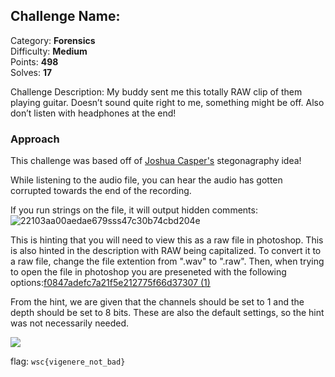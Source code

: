 ## Challenge Name: <Noise>
Category: **Forensics**  
Difficulty: **Medium**  
Points: **498**  
Solves: **17**

Challenge Description: 
My buddy sent me this totally RAW clip of them playing guitar. Doesn’t sound quite right to me, something might be off. Also don’t listen with headphones at the end!

### Approach
This challenge was based off of [Joshua Casper's](https://youtu.be/tU8WbB9vhDg) stegonagraphy idea!

While listening to the audio file, you can hear the audio has gotten corrupted towards the end of the recording. 
  
If you run strings on the file, it will output hidden comments:
![22103aa00aedae679sss47c30b74cbd204e](https://user-images.githubusercontent.com/74334127/160298238-9769a267-43fc-4d3b-b447-b86baff1a6d6.png)

This is hinting that you will need to view this as a raw file in photoshop. This is also hinted in the description with RAW being capitalized. To convert it to a raw file, change the file extention from ".wav" to ".raw". Then, when trying to open the file in photoshop you are preseneted with the following options:[f0847adefc7a21f5e212775f66d37307 (1)](https://user-images.githubusercontent.com/74334127/160299927-56c70db3-7c64-43a4-8dfc-5995f85c8c30.png)
  
From the hint, we are given that the channels should be set to 1 and the depth should be set to 8 bits. These are also the default settings, so the hint was not necessarily needed.

![](https://user-images.githubusercontent.com/74334127/160300025-81b7ec95-da86-4057-9c78-16071a1c5808.jpg)

  

flag: `wsc{vigenere_not_bad}`

